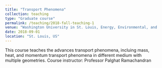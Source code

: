 ```yaml
---
title: "Transport Phenomena"
collection: teaching
type: "Graduate course"
permalink: /teaching/2018-fall-teaching-1
venue: "Washington University in St. Louis, Energy, Environmental, and Chemical Engineering"
date: 2018-09-01
location: "St. Louis, US"
---
```


This course teaches the advances transport phenomena, incluing mass, heat, and momentum transport phenomena in different medium with multiple geometries.
Course instructor: Professor Palghat Ramachandran

<!-- Heading 1
======

Heading 2
======

Heading 3
====== -->